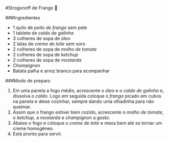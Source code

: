 #Strogonoff de Frango :chicken:

###Ingredientes

* 1 quilo de _peito de frango_ sem pele
* 1 tablete de _caldo de galinha_
* 3 colheres de sopa de _óleo_
* 2 latas de _creme de leite_ sem soro
* 2 colheres de sopa de _molho de tomate_
* 2 colheres de sopa de _ketchup_
* 2 colheres de sopa de _mostarda_
* _Champignon_
* Batata palha e arroz branco para acompanhar

###Modo de preparo

1. Em uma panela a fogo médio, acrescente o _óleo_ e o _caldo de galinha_ e, dissolva o _caldo_. Logo em seguida coloque o _frango_ picado em cubos na panela e deixe cozinhar, sempre dando uma olhadinha para não queimar.
2. Assim que o frango estiver bem cozido, acrescente o _molho de tomate_, o _ketchup_, a _mostarda_ e _champignon_ a gosto.
3. Abaixe o fogo e coloque o _creme de leite_ e mexa bem até se tornar um creme homogêneo.
4. Está pronto para servir.
